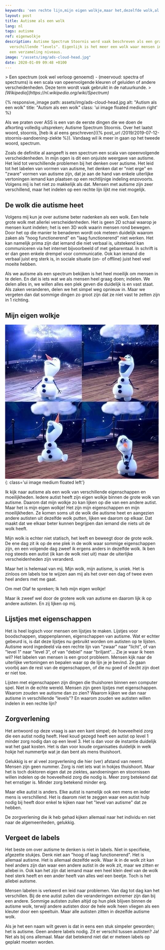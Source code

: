 ```yaml
---
keywords: 'een rechte lijn,mijn eigen wolkje,maar het,dezelfde wolk,al een wolk'
layout: post
title: Autisme als een wolk
lang: nl
tags: autisme
ref: eigenwolkje
description: Autisme Spectrum Stoornis word vaak beschreven als een grafiek of als
  verschillende "levels". Eigenlijk is het meer een wolk waar mensen in bewegen dan
  een verzameling niveaus.
image: "/assets/img/ads-cloud-head.jpg"
date: 2020-01-09 09:48 +0100
---
```

<div class="quote" markdown="1">
> Een spectrum (ook wel verloop genoemd) - (meervoud: spectra of spectrums) is een scala van opeenvolgende kleuren of geluiden of andere verscheidenheden. Deze term wordt vaak gebruikt in de natuurkunde.
> <cite>[Wikipedia](https://nl.wikipedia.org/wiki/Spectrum)</cite>
</div>

{% responsive_image path: assets/img/ads-cloud-head.jpg alt: "Autism als een wolk" title: "Autism als een wolk" class: 'ui image floated medium right' %}

Als we praten over ASS is een van de eerste dingen die we doen de afkorting volledig uitspreken; Autisme Spectrum Stoornis. Over het laatst woord, stoornis, [heb ik al eens geschreven]({% post_url /2019/2019-07-12-stoornis-aandoening-ziekte %}). Vandaag wil ik meer in gaan op het tweede woord, spectrum.

Zoals de definitie al aangeeft is een spectrum een scala van opeenvolgende verscheidenheden. In mijn ogen is dit een onjuiste weergave van autisme. Het leid tot verschillende problemen bij het denken over autisme. Het leid tot het labelen van vormen van autisme, het denken dat er "niet erge" en "zware" vormen van autisme zijn, dat je aan de hand van enkele uiterlijke vertoningen iemand kan plaatsen op een rechtlijnige indeling enzovoorts. Volgens mij is het niet zo makkelijk als dat. Mensen met autisme zijn zeer verschillend, maar het indelen op een rechte lijn lijkt me niet mogelijk.

## De wolk die autisme heet

Volgens mij kun je over autisme beter nadenken als een wolk. Een hele grote wolk met allerlei verscheidenheden. Het is geen 2D schaal waarop je mensen kunt indelen; het is een 3D wolk waarin mensen rond bewegen. Door het op die manier te benaderen wordt ook meteen duidelijk waarom zaken als "hoog functionerend" en "laag functionerend" niet werken. Het kan namelijk prima zijn dat iemand die niet verbaal is, uitstekend kan communiceren via het internet bijvoorbeeld of met gebarentaal. In schrift is er dan geen enkele drempel voor communicatie. Ook kan iemand die verbaal juist erg sterk is, in sociale situatie (on- of offline) juist heel veel moeite hebben.

Als we autisme als een spectrum bekijken is het heel moeilijk om mensen in te delen. En dat is iets wat we als mensen heel graag doen; indelen. We delen alles in, we willen alles een plek geven die duidelijk is en vast staat. Als zaken veranderen, delen we het simpel weg opnieuw in. Maar we vergeten dan dat sommige dingen zo groot zijn dat ze niet vast te zetten zijn in 1 richting.

## Mijn eigen wolkje
![Ik heb mijn eigen wolkje!](/assets/img/olafwolkje.jpg){: class='ui image medium floated left'}

Ik kijk naar autisme als een wolk van verschillende eigenschappen en moeilijkheden. Iedere autist heeft zijn eigen wolkje binnen de grote wolk van autisme. Daarom dat mijn wolkje zo kan lijken op die van een andere autist. Maar het is mijn eigen wolkje! Het zijn mijn eigenschappen en mijn moeilijkheden. Ze komen soms uit de wolk die autisme heet en aangezien andere autisten uit dezelfde wolk putten, lijken we daarom op elkaar. Dat maakt dat we elkaar beter kunnen begrijpen dan iemand die niets uit de wolk heeft.

Mijn wolk is echter niet statisch, het leeft en beweegt door de grote wolk. De ene dag zit ik op de ene plek in de wolk waar sommige eigenschappen zijn, en een volgende dag zweef ik ergens anders in dezelfde wolk. Ik ben nog steeds een autist (ik kan de wolk niet uit) maar de uiterlijke verscheidenheden zijn veranderd.

Maar het is helemaal van mij. Mijn wolk, mijn autisme, is uniek. Het is zinloos om labels toe te wijzen aan mij als het over een dag of twee even heel anders met me gaat.

Om met Olaf te spreken; Ik heb mijn eigen wolkje!

Maar ik zweef wel door de grotere wolk van autisme en daarom lijk ik op andere autisten. En zij lijken op mij.

## Lijstjes met eigenschappen

Het is heel logisch voor mensen om lijstjes te maken. Lijstjes voor boodschappen, stappenplannen, eigenschappen van autisme. Wat er echter gebeurd is, is dat deze lijstjes nu gebruikt worden om autisten op te lijsten. Autisme word ingedeeld via een rechte lijn van "zwaar" naar "licht", of van "level 1" naar "level 3", of van "debiel" naar "briljant"... Zie je waar ik heen wil? Het labelen van mensen is een groot probleem. Mensen kijk naar de uiterlijke vertoningen en bepalen waar op de lijn je je bevind. Ze gaan voorbij aan de rest van de eigenschappen, of die nu goed of slecht zijn doet er niet toe.

Lijsten met eigenschappen zijn dingen die thuishoren binnen een computer spel. Niet in de echte wereld. Mensen zijn geen lijstjes met eigenschappen. Waarom zouden we autisme dan zo zien? Waarom kijken we dan naar autisme in verschillende "levels"? En waarom zouden we autisten willen indelen in een rechte lijn?

## Zorgverlening

Het antwoord op deze vraag is aan een kant simpel; de hoeveelheid zorg die een autist nodig heeft. Heel koud gezegd heeft een autist op level 1 minder zorg nodig dan op een level 3. Het is dan voor de instantie duidelijk wat het gaat kosten. Het is dan voor koude organisaties duidelijk in welk hokje het nummertje wat je dan bent als mens thuishoort.

Gelukkig is er al veel zorgverlening die hier (ver) afstand van neemt. Mensen zijn geen nummer. Zorg is niet iets wat in hokjes thuishoort. Maar het is toch doktoren eigen dat ze ziektes, aandoeningen en stoornissen willen indelen op de hoeveelheid zorg die nodig is. Meer zorg betekend dat het ernstiger is. Minder zorg betekend minder erg.

Maar elke autist is anders. Elke autist is namelijk ook een mens en ieder mens is verschillend. Het is daarom niet te zeggen waar een autist hulp nodig bij heeft door enkel te kijken naar het "level van autisme" dat ze hebben.

De zorgverlening die ik heb gehad kijken allemaal naar het individu en niet naar de algemeenheden, gelukkig.

## Vergeet de labels

Het beste om over autisme te denken is niet in labels. Niet in specifieke, afgezette stukjes. Denk niet aan "hoog of laag functionerend". Het is allemaal autisme. Het is allemaal dezelfde wolk. Waar ik in de wolk zit kan heel anders zijn dan waar een andere autist in de wolk zit, maar we zitten er allebei in. Ook kan het zijn dat iemand maar een heel klein deel van de wolk heel sterk heeft en een ander heeft van alles wel een beetje. Toch is het allebei autisme.

Mensen labelen is verkeerd en leid naar problemen. Van dag tot dag kan het verschillen. Bij de ene autist zullen die veranderingen extremer zijn dan bij een andere. Sommige autisten zullen altijd op hun plek blijven binnen de autisme wolk, terwijl andere autisten door de hele wolk heen vliegen als een kleuter door een speeltuin. Maar alle autisten zitten in dezelfde autisme wolk.

Als je het een naam wilt geven is dat in eens een stuk simpeler geworden; het is autisme. Geen andere labels nodig. Zit er verschil tussen autisten? Ja! Net als bij ons allemaal. Maar dat betekend niet dat er meteen labels op geplakt moeten worden.

